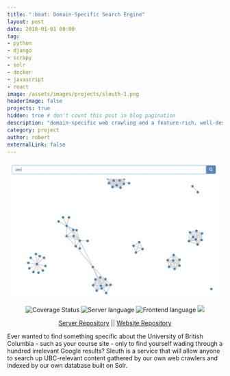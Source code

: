 ```yaml
---
title: ":boat: Domain-Specific Search Engine"
layout: post
date: 2018-01-01 00:00
tag:
- python
- django
- scrapy
- solr
- docker
- javascript
- react 
image: /assets/images/projects/sleuth-1.png
headerImage: false
projects: true
hidden: true # don't count this post in blog pagination
description: "domain-specific web crawling and a feature-rich, well-designed and thoroughly tested RESTful API"
category: project
author: robert
externalLink: false
---
```


<p align="center">
    <img src="/assets/images/projects/sleuth-1.png" />
</p>

<p align="center">
    <img src="https://coveralls.io/repos/github/ubclaunchpad/sleuth/badge.svg?branch=master"
        alt="Coverage Status" />
    <img src="https://img.shields.io/github/languages/top/ubclaunchpad/sleuth.svg"
        alt="Server language" />
    <img src="https://img.shields.io/github/languages/top/ubclaunchpad/sleuth-frontend.svg" 
        alt="Frontend language" />
    <img src="https://img.shields.io/github/contributors/ubclaunchpad/sleuth.svg" />
</p>

<p align="center">
    <a href="https://github.com/ubclaunchpad/sleuth">Server Repository</a> 
    || <a href="https://github.com/ubclaunchpad/sleuth-frontend">Website Repository</a>
</p>

Ever wanted to find something specific about the University of British Columbia - such as your course site - only to find yourself wading through a hundred irrelevant Google results? Sleuth is a service that will allow anyone to search up UBC-relevant content gathered by our own web crawlers and indexed by our own database built on Solr.

